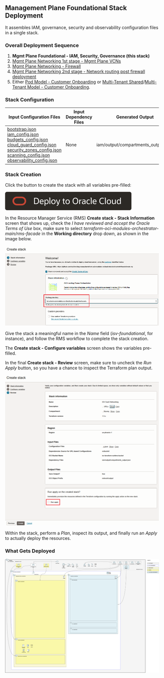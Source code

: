 ## Management Plane Foundational Stack Deployment

It assembles IAM, governance, security and observability configuration files in a single stack. 

### Overall Deployment Sequence

1. **Mgmt Plane Foundational - IAM, Security, Governance (this stack)**
2. [Mgmt Plane Networking 1st stage - Mgmt Plane VCNs](./MPLANE-NETWORKING.md#stage1)
3. [Mgmt Plane Networking - Firewall](./MPLANE-FIREWALL.md)
4. [Mgmt Plane Networking 2nd stage - Network routing post firewall deployment](./MPLANE-NETWORKING.md#stage2)
5. Either [Pod Model - Customer Onboarding](./POD-CUSTOMER-ONBOARDING.md) or [Multi-Tenant Shared](./MT-SHARED-DB.md)/[Multi-Tenant Model - Customer Onboarding](./MT-CUSTOMER-ONBOARDING.md).

### Stack Configuration

Input Configuration Files | Input Dependency Files | Generated Output
--------------------------|------------------------|------------------
[bootstrap.json](../mgmt-plane/bootstrap/bootstrap.json) <br> [iam_config.json](../mgmt-plane/iam/iam_config.json) <br> [budgets_config.json](../mgmt-plane/governance/budgets_config.json) <br> [cloud_guard_config.json](../mgmt-plane/security/cloud_guard_config.json) <br> [security_zones_config.json](../mgmt-plane/security/security_zones_config.json) <br> [scanning_config.json](../mgmt-plane/security/scanning_config.json) <br> [observability_config.json](../mgmt-plane/observability/observability_config.json) | None | iam/output/compartments_output.json

### Stack Creation

Click the button to create the stack with all variables pre-filled:

[![Deploy_To_OCI](../../design/images/DeployToOCI.svg)](https://cloud.oracle.com/resourcemanager/stacks/create?zipUrl=https://github.com/oci-landing-zones/terraform-oci-modules-orchestrator/archive/refs/heads/main.zip&zipUrlVariables={"input_config_files_urls":"https://raw.githubusercontent.com/oci-landing-zones/oci-landing-zone-operating-entities/refs/heads/multi-tenant-pattern/blueprints/multi-oe/service-providers/runtime/mgmt-plane/bootstrap/bootstrap.json,https://raw.githubusercontent.com/oci-landing-zones/oci-landing-zone-operating-entities/refs/heads/multi-tenant-pattern/blueprints/multi-oe/service-providers/runtime/mgmt-plane/iam/iam_config.json,https://raw.githubusercontent.com/oci-landing-zones/oci-landing-zone-operating-entities/refs/heads/multi-tenant-pattern/blueprints/multi-oe/service-providers/runtime/mgmt-plane/security/cloud_guard_config.json,https://raw.githubusercontent.com/oci-landing-zones/oci-landing-zone-operating-entities/refs/heads/multi-tenant-pattern/blueprints/multi-oe/service-providers/runtime/mgmt-plane/governance/budgets_config.json,https://raw.githubusercontent.com/oci-landing-zones/oci-landing-zone-operating-entities/refs/heads/multi-tenant-pattern/blueprints/multi-oe/service-providers/runtime/mgmt-plane/observability/observability_config.json,https://raw.githubusercontent.com/oci-landing-zones/oci-landing-zone-operating-entities/refs/heads/multi-tenant-pattern/blueprints/multi-oe/service-providers/runtime/mgmt-plane/security/scanning_config.json,https://raw.githubusercontent.com/oci-landing-zones/oci-landing-zone-operating-entities/refs/heads/multi-tenant-pattern/blueprints/multi-oe/service-providers/runtime/mgmt-plane/security/security_zones_config.json","url_dependency_source_oci_bucket":"isv-terraform-runtime-bucket","url_dependency_source":"ocibucket","save_output":true,"oci_object_prefix":"iam/output"})

In the Resource Manager Service (RMS) **Create stack - Stack Information** screen that shows up, check the *I have reviewed and accept the Oracle Terms of Use* box, make sure to select *terraform-oci-modules-orchestrator-main/rms-facade* in the **Working directory** drop down, as shown in the image below. 

![Working_directory](../../design/images/orchestrator-working-dir.png)

Give the stack a meaningful name in the *Name* field (*isv-foundational*, for instance), and follow the RMS workflow to complete the stack creation. 

The **Create stack - Configure variables** screen shows the variables pre-filled.

In the final **Create stack - Review** screen, make sure to uncheck the *Run Apply* button, so you have a chance to inspect the Terraform plan output.

![Run_Apply_Disabled](../../design/images/orchestrator-run-apply-disabled.png)

Within the stack, perform a *Plan*, inspect its output, and finally run an *Apply* to actually deploy the resources.


### What Gets Deployed

![isv-pod-architecture-mgmt-plane-foundational](../../design/images/foundational.png)
